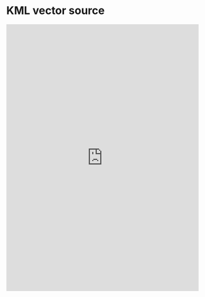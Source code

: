 # KML vector source

<iframe src="https://marimo.app/l/byhqa9?embed=true" width="100%" height=700 frameBorder="0"></iframe>
